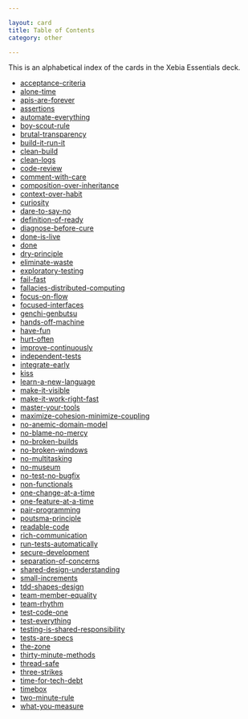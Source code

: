 ```yaml
---

layout: card
title: Table of Contents
category: other

---
```


This is an alphabetical index of the cards in the Xebia Essentials deck.

- <a href="/acceptance-criteria">acceptance-criteria</a>
- <a href="/alone-time">alone-time</a>
- <a href="/apis-are-forever">apis-are-forever</a>
- <a href="/assertions">assertions</a>
- <a href="/automate-everything">automate-everything</a>
- <a href="/boy-scout-rule">boy-scout-rule</a>
- <a href="/brutal-transparency">brutal-transparency</a>
- <a href="/build-it-run-it">build-it-run-it</a>
- <a href="/clean-build">clean-build</a>
- <a href="/clean-logs">clean-logs</a>
- <a href="/code-review">code-review</a>
- <a href="/comment-with-care">comment-with-care</a>
- <a href="/composition-over-inheritance">composition-over-inheritance</a>
- <a href="/context-over-habit">context-over-habit</a>
- <a href="/curiosity">curiosity</a>
- <a href="/dare-to-say-no">dare-to-say-no</a>
- <a href="/definition-of-ready">definition-of-ready</a>
- <a href="/diagnose-before-cure">diagnose-before-cure</a>
- <a href="/done-is-live">done-is-live</a>
- <a href="/done">done</a>
- <a href="/dry-principle">dry-principle</a>
- <a href="/eliminate-waste">eliminate-waste</a>
- <a href="/exploratory-testing">exploratory-testing</a>
- <a href="/fail-fast">fail-fast</a>
- <a href="/fallacies-distributed-computing">fallacies-distributed-computing</a>
- <a href="/focus-on-flow">focus-on-flow</a>
- <a href="/focused-interfaces">focused-interfaces</a>
- <a href="/genchi-genbutsu">genchi-genbutsu</a>
- <a href="/hands-off-machine">hands-off-machine</a>
- <a href="/have-fun">have-fun</a>
- <a href="/hurt-often">hurt-often</a>
- <a href="/improve-continuously">improve-continuously</a>
- <a href="/independent-tests">independent-tests</a>
- <a href="/integrate-early">integrate-early</a>
- <a href="/kiss">kiss</a>
- <a href="/learn-a-new-language">learn-a-new-language</a>
- <a href="/make-it-visible">make-it-visible</a>
- <a href="/make-it-work-right-fast">make-it-work-right-fast</a>
- <a href="/master-your-tools">master-your-tools</a>
- <a href="/maximize-cohesion-minimize-coupling">maximize-cohesion-minimize-coupling</a>
- <a href="/no-anemic-domain-model">no-anemic-domain-model</a>
- <a href="/no-blame-no-mercy">no-blame-no-mercy</a>
- <a href="/no-broken-builds">no-broken-builds</a>
- <a href="/no-broken-windows">no-broken-windows</a>
- <a href="/no-multitasking">no-multitasking</a>
- <a href="/no-museum">no-museum</a>
- <a href="/no-test-no-bugfix">no-test-no-bugfix</a>
- <a href="/non-functionals">non-functionals</a>
- <a href="/one-change-at-a-time">one-change-at-a-time</a>
- <a href="/one-feature-at-a-time">one-feature-at-a-time</a>
- <a href="/pair-programming">pair-programming</a>
- <a href="/poutsma-principle">poutsma-principle</a>
- <a href="/readable-code">readable-code</a>
- <a href="/rich-communication">rich-communication</a>
- <a href="/run-tests-automatically">run-tests-automatically</a>
- <a href="/secure-development">secure-development</a>
- <a href="/separation-of-concerns">separation-of-concerns</a>
- <a href="/shared-design-understanding">shared-design-understanding</a>
- <a href="/small-increments">small-increments</a>
- <a href="/tdd-shapes-design">tdd-shapes-design</a>
- <a href="/team-member-equality">team-member-equality</a>
- <a href="/team-rhythm">team-rhythm</a>
- <a href="/test-code-one">test-code-one</a>
- <a href="/test-everything">test-everything</a>
- <a href="/testing-is-shared-responsibility">testing-is-shared-responsibility</a>
- <a href="/tests-are-specs">tests-are-specs</a>
- <a href="/the-zone">the-zone</a>
- <a href="/thirty-minute-methods">thirty-minute-methods</a>
- <a href="/thread-safe">thread-safe</a>
- <a href="/three-strikes">three-strikes</a>
- <a href="/time-for-tech-debt">time-for-tech-debt</a>
- <a href="/timebox">timebox</a>
- <a href="/two-minute-rule">two-minute-rule</a>
- <a href="/what-you-measure">what-you-measure</a>
